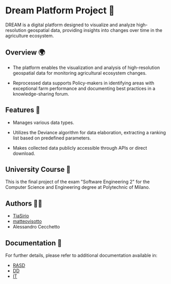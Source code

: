 # Dream Platform Project 💭

DREAM is a digital platform designed to visualize and analyze high-resolution geospatial data, providing insights into changes over time in the agriculture ecosystem.

## Overview 🌍

- The platform enables the visualization and analysis of high-resolution geospatial data for monitoring agricultural ecosystem changes.
  
- Reprocessed data supports Policy-makers in identifying areas with exceptional farm performance and documenting best practices in a knowledge-sharing forum.

## Features 🚀

- Manages various data types.
  
- Utilizes the Deviance algorithm for data elaboration, extracting a ranking list based on predefined parameters.
  
- Makes collected data publicly accessible through APIs or direct download.

## University Course 📖

This is the final project of the exam "Software Engineering 2" for the Computer Science and Engineering degree at Polytechnic of Milano.

## Authors 👨‍💻

- [TiaSirio](https://www.github.com/TiaSirio)
- [matteovisotto](https://www.github.com/matteovisotto)
- Alessandro Cecchetto

## Documentation 📄

For further details, please refer to additional documentation available in:
- [RASD](DeliveryFolder/RASD_v1.2.pdf)
- [DD](DeliveryFolder/DD_v1.1.pdf)
- [IT](DeliveryFolder/IT_1.1.pdf)